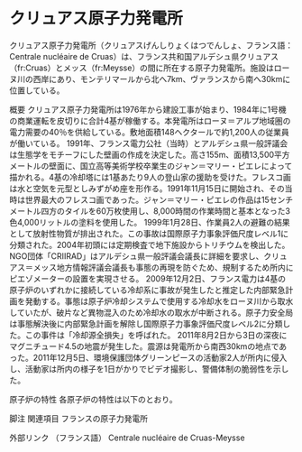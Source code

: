 # クリュアス原子力発電所

クリュアス原子力発電所（クリュアスげんしりょくはつでんしょ、フランス語：Centrale nucléaire de Cruas）は、フランス共和国アルデシュ県クリュアス（fr:Cruas）とメッス（fr:Meysse）の間に所在する原子力発電所。施設はローヌ川の西岸にあり、モンテリマールから北へ7km、ヴァランスから南へ30kmに位置している。

概要
クリュアス原子力発電所は1976年から建設工事が始まり、1984年に1号機の商業運転を皮切りに合計4基が稼働する。本発電所はローヌ＝アルプ地域圏の電力需要の40％を供給している。敷地面積148ヘクタールで約1,200人の従業員が働いている。
1991年、フランス電力公社（当時）とアルデシュ県一般評議会は生態学をモチーフにした壁画の作成を決定した。高さ155m、面積13,500平方メートルの壁面に、国立高等美術学校卒業生のジャン＝マリー・ピエレによって描かれる。4基の冷却塔には1基あたり9人の登山家の援助を受けた。フレスコ画は水と空気を元型としみずがめ座を形作る。1991年11月15日に開始され、その当時は世界最大のフレスコ画であった。ジャン＝マリー・ピエレの作品は15センチメートル四方のタイルを60万枚使用し、8,000時間の作業時間と基本となった3色4,000リットルの塗料を使用した。
1999年1月28日、作業員2人の避難の結果として放射性物質が排出された。この事故は国際原子力事象評価尺度レベル1に分類された。2004年初頭には定期検査で地下施設からトリチウムを検出した。NGO団体「CRIIRAD」はアルデシュ県一般評議会議長に詳細を要求し、クリュアス＝メッス地方情報評議会議長も事態の再現を防ぐため、規制するため所内にピエゾメーターの設置を実現させる。
2009年12月2日、フランス電力は4基の原子炉のいずれかに接続している冷却系に事故が発生したと推定した内部緊急計画を発動する。事態は原子炉冷却システムで使用する冷却水をローヌ川から取水していたが、破片など異物混入のため冷却水の取水が中断される。原子力安全局は事態解決後に内部緊急計画を解除し国際原子力事象評価尺度レベル2に分類した。この事件は「冷却源全損失」を呼ばれた。
2011年8月2日から3日の深夜にマグニチュード4.5の地震が発生した。震源は発電所から南西30kmの地点であった。2011年12月5日、環境保護団体グリーンピースの活動家2人が所内に侵入し、活動家は所内の様子を1日がかりでビデオ撮影し、警備体制の脆弱性を示した。

原子炉の特性
各原子炉の特性は以下のとおり。

脚注
関連項目
フランスの原子力発電所

外部リンク
（フランス語） Centrale nucléaire de Cruas-Meysse